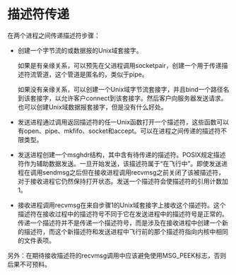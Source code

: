 # 描述符传递

在两个进程之间传递描述符步骤：

- 创建一个字节流的或数据报的Unix域套接字。

  如果是有亲缘关系，可以预先在父进程调用socketpair，创建一个用于传递描述符流管道，这个管道是匿名的，类似于pipe。

  如果没有亲缘关系，可以创建一个Unix域字节流套接字，并且bind一个路径名到该套接字，以允许客户connect到该套接字。然后客户向服务器发送请求。也可以创建Unix域数据报套接字，但是没有什么好处。

- 发送进程通过调用返回描述符的任一Unix函数打开一个描述符，这些函数可以有open、pipe、mkfifo、socket和accept。可以在进程之间传递的描述符不限类型。
- 发送进程创建一个msghdr结构，其中含有待传递的描述符。POSIX规定描述符作为辅助数据发送。一旦开始发送，该描述符属于“在飞行中”。即使发送进程在调用sendmsg之后但在接收进程调用recvmsg之前关闭了该被描述符，对于接收进程它仍然保持打开状态。发送一个描述符会使描述符的引用计数加1。
- 接收进程调用recvmsg在来自步骤1的Unix域套接字上接收这个描述符。这个描述符在接收过程中的描述符号不同于它在发送进程中的描述符号是正常的。传递一个描述符并不是传递一个描述符号，而是涉及在接收进程中创建一个新的描述符，而这个新描述符和发送进程中飞行前的那个描述符指向内核中相同的文件表项。

另外：在期待接收描述符的recvmsg调用中应该避免使用MSG_PEEK标志，否则后果不可预料。